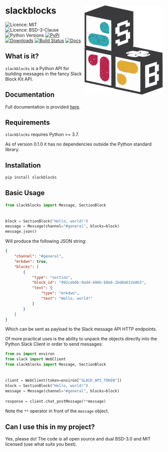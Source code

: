 # slackblocks <img src="https://github.com/nicklambourne/slackblocks/raw/master/docs_src/img/sb.png" align="right" width="250px"/>

![Licence: MIT](https://img.shields.io/badge/License-MIT-green.svg)
![Licence: BSD-3-Clause](https://img.shields.io/badge/License-MIT-green.svg)
![Python Versions](https://img.shields.io/pypi/pyversions/slackblocks)
[![PyPI](https://img.shields.io/pypi/v/slackblocks?color=yellow&label=PyPI&logo=python&logoColor=white)](https://pypi.org/project/slackblocks/#history)
[![Downloads](https://static.pepy.tech/badge/slackblocks)](https://pepy.tech/project/slackblocks)
[![Build Status](https://github.com/nicklambourne/slackblocks/actions/workflows/unit-tests.yml/badge.svg?branch=master)](https://github.com/nicklambourne/slackblocks/actions)
[![Docs](https://img.shields.io/badge/Docs-8A2BE2.svg)](https://nicklambourne.github.io/slackblocks)

## What is it?
`slackblocks` is a Python API for building messages in the fancy Slack Block Kit API.

## Documentation
Full documentation is provided [here](https://nicklambourne.github.io/slackblocks/latest/).

## Requirements
`slackblocks` requires Python >= 3.7.

As of version 0.1.0 it has no dependencies outside the Python standard library.

## Installation
```bash
pip install slackblocks
```

## Basic Usage
```python
from slackblocks import Message, SectionBlock


block = SectionBlock("Hello, world!")
message = Message(channel="#general", blocks=block)
message.json()

```

Will produce the following JSON string:
```json
{
    "channel": "#general",
    "mrkdwn": true,
    "blocks": [
        {
            "type": "section",
            "block_id": "992ceb6b-9ad4-496b-b8e6-1bd8a632e8b3",
            "text": {
                "type": "mrkdwn",
                "text": "Hello, world!"
            }
        }
    ]
}
```
Which can be sent as payload to the Slack message API HTTP endpoints.

Of more practical uses is the ability to unpack the objects directly into 
the Python Slack Client in order to send messages:
```python
from os import environ
from slack import WebClient
from slackblocks import Message, SectionBlock


client = WebClient(token=environ["SLACK_API_TOKEN"])
block = SectionBlock("Hello, world!")
message = Message(channel="#general", blocks=block)

response = client.chat_postMessage(**message)
```

Note the `**` operator in front of the `message` object.

## Can I use this in my project?
Yes, please do! The code is all open source and dual BSD-3.0 and MIT licensed
    (use what suits you best).
